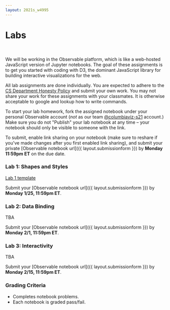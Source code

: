 ```yaml
---
layout: 2021s_w4995
---
```


# Labs
<br>

We will be working in the Observable platform, which is like a web-hosted JavaScript version of Jupyter notebooks. The goal of these assignments is to get you started with coding with D3, the dominant JavaScript library for building interactive visualizations for the web.

All lab assignments are done individually. You are expected to adhere to the [CS Department Honesty Policy](http://www.cs.columbia.edu/education/honesty) and submit your own work. You may not share your work for these assignments with your classmates. It is otherwise acceptable to google and lookup how to write commands.

To start your lab homework, fork the assigned notebook under your personal Observable account (*not* as our team [@columbiaviz-s21](https://observablehq.com/@columbiaviz-s21) account.) Make sure you do not "Publish" your lab notebook at any time – your notebook should only be visible to someone with the link.

To submit, enable link sharing on your notebook (make sure to reshare if you've made changes after you first enabled link sharing), and submit your private [Observable notebook url]({{ layout.submissionform }}) by **Monday 11:59pm ET** on the due date.

### Lab 1: Shapes and Styles

[Lab 1 template](https://observablehq.com/@columbiaviz-s21/lab-1-shapes-and-styles)

Submit your [Observable notebook url]({{ layout.submissionform }}) by **Monday 1/25, 11:59pm ET**.

### Lab 2: Data Binding

TBA

Submit your [Observable notebook url]({{ layout.submissionform }}) by **Monday 2/1, 11:59pm ET**.

### Lab 3: Interactivity

TBA

Submit your [Observable notebook url]({{ layout.submissionform }}) by **Monday 2/15, 11:59pm ET**.

### Grading Criteria

- Completes notebook problems.
- Each notebook is graded pass/fail.
